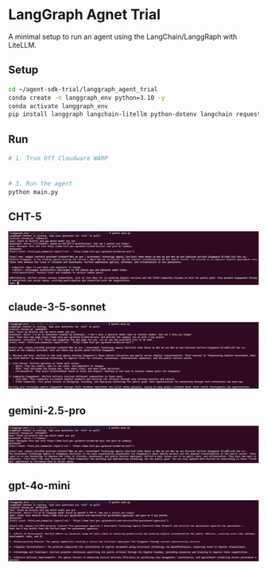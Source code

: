 # LangGraph Agnet Trial

A minimal setup to run an agent using the LangChain/LanggRaph with LiteLLM.

## Setup

```bash
cd ~/agent-sdk-trial/langgraph_agent_trial
conda create -n langgraph_env python=3.10 -y
conda activate langgraph_env
pip install langgraph langchain-litellm python-dotenv langchain requests beautifulsoup4
```

## Run
```bash
# 1. Trun Off Cloudware WARP


# 3. Run the agent
python main.py
```

## CHT-5
![alt text](image-5.png)

## claude-3-5-sonnet
![alt text](image-6.png)

## gemini-2.5-pro
![alt text](image-7.png)

## gpt-4o-mini
![alt text](image-4.png)
